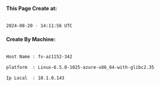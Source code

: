 
   
#### This Page Create at:

```bash

2024-08-20 - 14:11:56 UTC

```

#### Create By Machine:

```bash

Host Name : fv-az1152-342

platform  : Linux-6.5.0-1025-azure-x86_64-with-glibc2.35

Ip Local  : 10.1.0.143

```

